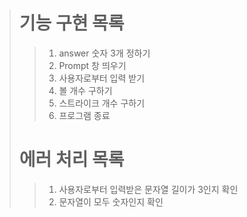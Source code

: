> # 기능 구현 목록
> > 1. answer 숫자 3개 정하기
> > 2. Prompt 창 띄우기
> > 3. 사용자로부터 입력 받기
> > 4. 볼 개수 구하기
> > 5. 스트라이크 개수 구하기
> > 6. 프로그램 종료
> # 에러 처리 목록
> > 1. 사용자로부터 입력받은 문자열 길이가 3인지 확인
> > 2. 문자열이 모두 숫자인지 확인